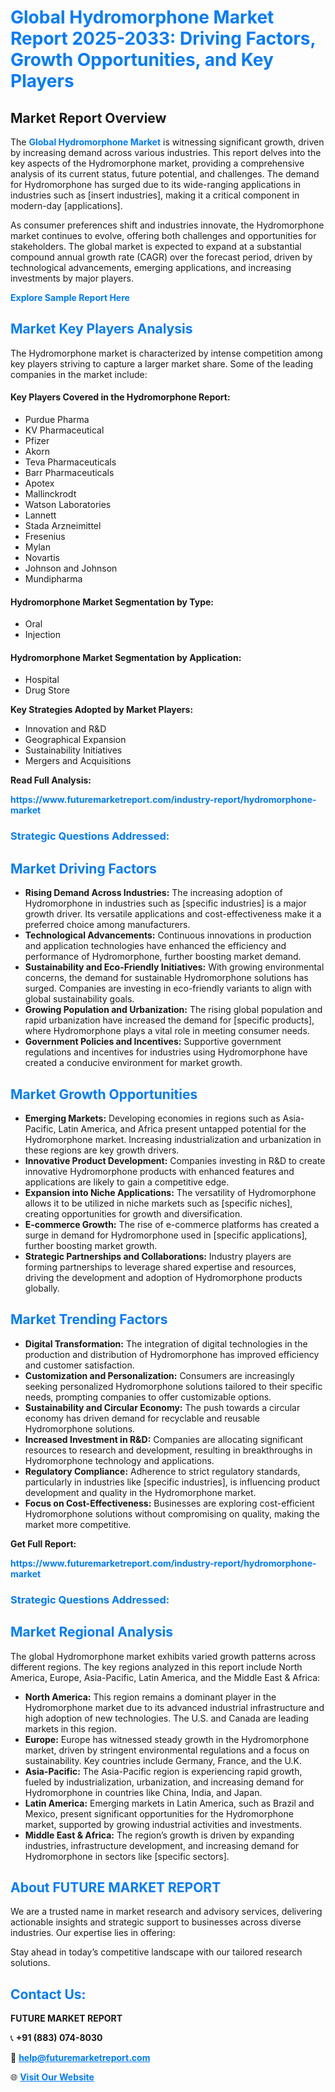 <h1 style="color: #007BFF;">Global Hydromorphone Market Report 2025-2033: Driving Factors, Growth Opportunities, and Key Players</h1>

<section id="overview">
<h2>Market Report Overview</h2>
<p>The <a href="https://www.futuremarketreport.com/industry-report/hydromorphone-market" style="color: #007BFF; text-decoration: none;"><strong>Global Hydromorphone Market</strong></a> is witnessing significant growth, driven by increasing demand across various industries. This report delves into the key aspects of the Hydromorphone market, providing a comprehensive analysis of its current status, future potential, and challenges. The demand for Hydromorphone has surged due to its wide-ranging applications in industries such as [insert industries], making it a critical component in modern-day [applications].</p>
<p>As consumer preferences shift and industries innovate, the Hydromorphone market continues to evolve, offering both challenges and opportunities for stakeholders. The global market is expected to expand at a substantial compound annual growth rate (CAGR) over the forecast period, driven by technological advancements, emerging applications, and increasing investments by major players.</p>
</section>

<section id="overview">
<p><a href="https://www.futuremarketreport.com/request-sample/reportId=77850" style="color: #007BFF; text-decoration: none;"><strong>Explore Sample Report Here</strong></a></p>
</section>

<section id="key-players">
<h2 style="color: #007BFF;">Market Key Players Analysis</h2>
<p>The Hydromorphone market is characterized by intense competition among key players striving to capture a larger market share. Some of the leading companies in the market include:</p>
<h4>Key Players Covered in the Hydromorphone Report:</h4>
<ul><li>Purdue Pharma</li><li>KV Pharmaceutical</li><li>Pfizer</li><li>Akorn</li><li>Teva Pharmaceuticals</li><li>Barr Pharmaceuticals</li><li>Apotex</li><li>Mallinckrodt</li><li>Watson Laboratories</li><li>Lannett</li><li>Stada Arzneimittel</li><li>Fresenius</li><li>Mylan</li><li>Novartis</li><li>Johnson and Johnson</li><li>Mundipharma</li></ul>
<h4>Hydromorphone Market Segmentation by Type:</h4>
<ul><li>Oral</li><li>Injection</li></ul>

<h4>Hydromorphone Market Segmentation by Application:</h4>
<ul><li>Hospital</li><li>Drug Store</li></ul>
<p><strong>Key Strategies Adopted by Market Players:</strong></p>
<ul>
<li>Innovation and R&D</li>
<li>Geographical Expansion</li>
<li>Sustainability Initiatives</li>
<li>Mergers and Acquisitions</li>
</ul>
</section>

<section>
<p><strong>Read Full Analysis: </strong></p><a href="https://www.futuremarketreport.com/industry-report/hydromorphone-market" style="color: #007BFF; text-decoration: none;"><strong>https://www.futuremarketreport.com/industry-report/hydromorphone-market</strong></a>
<h3 style="color: #007BFF;">Strategic Questions Addressed:</h3>
</section>

<section id="driving-factors">
<h2 style="color: #007BFF;">Market Driving Factors</h2>
<ul>
<li><strong>Rising Demand Across Industries:</strong> The increasing adoption of Hydromorphone in industries such as [specific industries] is a major growth driver. Its versatile applications and cost-effectiveness make it a preferred choice among manufacturers.</li>
<li><strong>Technological Advancements:</strong> Continuous innovations in production and application technologies have enhanced the efficiency and performance of Hydromorphone, further boosting market demand.</li>
<li><strong>Sustainability and Eco-Friendly Initiatives:</strong> With growing environmental concerns, the demand for sustainable Hydromorphone solutions has surged. Companies are investing in eco-friendly variants to align with global sustainability goals.</li>
<li><strong>Growing Population and Urbanization:</strong> The rising global population and rapid urbanization have increased the demand for [specific products], where Hydromorphone plays a vital role in meeting consumer needs.</li>
<li><strong>Government Policies and Incentives:</strong> Supportive government regulations and incentives for industries using Hydromorphone have created a conducive environment for market growth.</li>
</ul>
</section>

<section id="growth-opportunities">
<h2 style="color: #007BFF;">Market Growth Opportunities</h2>
<ul>
<li><strong>Emerging Markets:</strong> Developing economies in regions such as Asia-Pacific, Latin America, and Africa present untapped potential for the Hydromorphone market. Increasing industrialization and urbanization in these regions are key growth drivers.</li>
<li><strong>Innovative Product Development:</strong> Companies investing in R&D to create innovative Hydromorphone products with enhanced features and applications are likely to gain a competitive edge.</li>
<li><strong>Expansion into Niche Applications:</strong> The versatility of Hydromorphone allows it to be utilized in niche markets such as [specific niches], creating opportunities for growth and diversification.</li>
<li><strong>E-commerce Growth:</strong> The rise of e-commerce platforms has created a surge in demand for Hydromorphone used in [specific applications], further boosting market growth.</li>
<li><strong>Strategic Partnerships and Collaborations:</strong> Industry players are forming partnerships to leverage shared expertise and resources, driving the development and adoption of Hydromorphone products globally.</li>
</ul>
</section>

<section id="trending-factors">
<h2 style="color: #007BFF;">Market Trending Factors</h2>
<ul>
<li><strong>Digital Transformation:</strong> The integration of digital technologies in the production and distribution of Hydromorphone has improved efficiency and customer satisfaction.</li>
<li><strong>Customization and Personalization:</strong> Consumers are increasingly seeking personalized Hydromorphone solutions tailored to their specific needs, prompting companies to offer customizable options.</li>
<li><strong>Sustainability and Circular Economy:</strong> The push towards a circular economy has driven demand for recyclable and reusable Hydromorphone solutions.</li>
<li><strong>Increased Investment in R&D:</strong> Companies are allocating significant resources to research and development, resulting in breakthroughs in Hydromorphone technology and applications.</li>
<li><strong>Regulatory Compliance:</strong> Adherence to strict regulatory standards, particularly in industries like [specific industries], is influencing product development and quality in the Hydromorphone market.</li>
<li><strong>Focus on Cost-Effectiveness:</strong> Businesses are exploring cost-efficient Hydromorphone solutions without compromising on quality, making the market more competitive.</li>
</ul>
</section>

<section>
<p><strong>Get Full Report: </strong></p><a href="https://www.futuremarketreport.com/industry-report/hydromorphone-market" style="color: #007BFF; text-decoration: none;"><strong>https://www.futuremarketreport.com/industry-report/hydromorphone-market</strong></a>
<h3 style="color: #007BFF;">Strategic Questions Addressed:</h3>
</section>


<section id="regional-analysis">
<h2 style="color: #007BFF;">Market Regional Analysis</h2>
<p>The global Hydromorphone market exhibits varied growth patterns across different regions. The key regions analyzed in this report include North America, Europe, Asia-Pacific, Latin America, and the Middle East & Africa:</p>
<ul>
<li><strong>North America:</strong> This region remains a dominant player in the Hydromorphone market due to its advanced industrial infrastructure and high adoption of new technologies. The U.S. and Canada are leading markets in this region.</li>
<li><strong>Europe:</strong> Europe has witnessed steady growth in the Hydromorphone market, driven by stringent environmental regulations and a focus on sustainability. Key countries include Germany, France, and the U.K.</li>
<li><strong>Asia-Pacific:</strong> The Asia-Pacific region is experiencing rapid growth, fueled by industrialization, urbanization, and increasing demand for Hydromorphone in countries like China, India, and Japan.</li>
<li><strong>Latin America:</strong> Emerging markets in Latin America, such as Brazil and Mexico, present significant opportunities for the Hydromorphone market, supported by growing industrial activities and investments.</li>
<li><strong>Middle East & Africa:</strong> The region’s growth is driven by expanding industries, infrastructure development, and increasing demand for Hydromorphone in sectors like [specific sectors].</li>
</ul>
</section>

<footer>
<h2 style="color: #007BFF;">About FUTURE MARKET REPORT</h2>
<p>We are a trusted name in market research and advisory services, delivering actionable insights and strategic support to businesses across diverse industries. Our expertise lies in offering:</p>

<p>Stay ahead in today’s competitive landscape with our tailored research solutions.</p>

<h2 style="color: #007BFF;">Contact Us:</h2>
<p><strong>FUTURE MARKET REPORT</strong></p>
<p>📞 <strong>+91 (883) 074-8030</strong></p>
<p>📧 <strong><a href="mailto:help@futuremarketreport.com" style="color: #007BFF;">help@futuremarketreport.com</a></strong></p>
<p>🌐 <strong><a href="https://www.futuremarketreport.com/" style="color: #007BFF;">Visit Our Website</a></strong></p>
</footer>